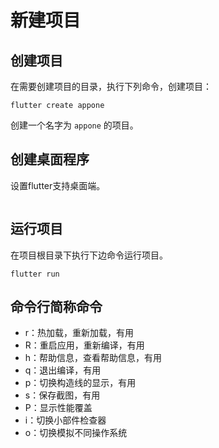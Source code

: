 # 新建项目

## 创建项目

在需要创建项目的目录，执行下列命令，创建项目：

```shell
flutter create appone
```

创建一个名字为 `appone` 的项目。

## 创建桌面程序

设置flutter支持桌面端。

```shell

```

## 运行项目

在项目根目录下执行下边命令运行项目。

```shell
flutter run
```

## 命令行简称命令

- r：热加载，重新加载，有用
- R：重启应用，重新编译，有用
- h：帮助信息，查看帮助信息，有用
- q：退出编译，有用
- p：切换构造线的显示，有用
- s：保存截图，有用
- P：显示性能覆盖
- i：切换小部件检查器
- o：切换模拟不同操作系统
